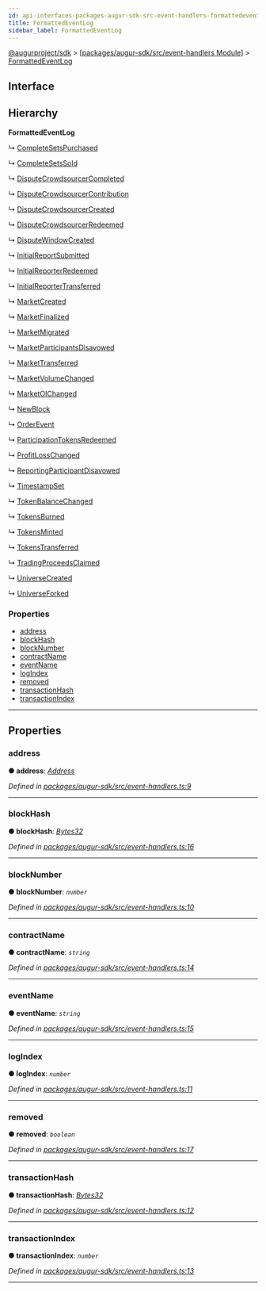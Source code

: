 ```yaml
---
id: api-interfaces-packages-augur-sdk-src-event-handlers-formattedeventlog
title: FormattedEventLog
sidebar_label: FormattedEventLog
---
```


[@augurproject/sdk](api-readme.md) > [[packages/augur-sdk/src/event-handlers Module]](api-modules-packages-augur-sdk-src-event-handlers-module.md) > [FormattedEventLog](api-interfaces-packages-augur-sdk-src-event-handlers-formattedeventlog.md)

## Interface

## Hierarchy

**FormattedEventLog**

↳  [CompleteSetsPurchased](api-interfaces-packages-augur-sdk-src-event-handlers-completesetspurchased.md)

↳  [CompleteSetsSold](api-interfaces-packages-augur-sdk-src-event-handlers-completesetssold.md)

↳  [DisputeCrowdsourcerCompleted](api-interfaces-packages-augur-sdk-src-event-handlers-disputecrowdsourcercompleted.md)

↳  [DisputeCrowdsourcerContribution](api-interfaces-packages-augur-sdk-src-event-handlers-disputecrowdsourcercontribution.md)

↳  [DisputeCrowdsourcerCreated](api-interfaces-packages-augur-sdk-src-event-handlers-disputecrowdsourcercreated.md)

↳  [DisputeCrowdsourcerRedeemed](api-interfaces-packages-augur-sdk-src-event-handlers-disputecrowdsourcerredeemed.md)

↳  [DisputeWindowCreated](api-interfaces-packages-augur-sdk-src-event-handlers-disputewindowcreated.md)

↳  [InitialReportSubmitted](api-interfaces-packages-augur-sdk-src-event-handlers-initialreportsubmitted.md)

↳  [InitialReporterRedeemed](api-interfaces-packages-augur-sdk-src-event-handlers-initialreporterredeemed.md)

↳  [InitialReporterTransferred](api-interfaces-packages-augur-sdk-src-event-handlers-initialreportertransferred.md)

↳  [MarketCreated](api-interfaces-packages-augur-sdk-src-event-handlers-marketcreated.md)

↳  [MarketFinalized](api-interfaces-packages-augur-sdk-src-event-handlers-marketfinalized.md)

↳  [MarketMigrated](api-interfaces-packages-augur-sdk-src-event-handlers-marketmigrated.md)

↳  [MarketParticipantsDisavowed](api-interfaces-packages-augur-sdk-src-event-handlers-marketparticipantsdisavowed.md)

↳  [MarketTransferred](api-interfaces-packages-augur-sdk-src-event-handlers-markettransferred.md)

↳  [MarketVolumeChanged](api-interfaces-packages-augur-sdk-src-event-handlers-marketvolumechanged.md)

↳  [MarketOIChanged](api-interfaces-packages-augur-sdk-src-event-handlers-marketoichanged.md)

↳  [NewBlock](api-interfaces-packages-augur-sdk-src-event-handlers-newblock.md)

↳  [OrderEvent](api-interfaces-packages-augur-sdk-src-event-handlers-orderevent.md)

↳  [ParticipationTokensRedeemed](api-interfaces-packages-augur-sdk-src-event-handlers-participationtokensredeemed.md)

↳  [ProfitLossChanged](api-interfaces-packages-augur-sdk-src-event-handlers-profitlosschanged.md)

↳  [ReportingParticipantDisavowed](api-interfaces-packages-augur-sdk-src-event-handlers-reportingparticipantdisavowed.md)

↳  [TimestampSet](api-interfaces-packages-augur-sdk-src-event-handlers-timestampset.md)

↳  [TokenBalanceChanged](api-interfaces-packages-augur-sdk-src-event-handlers-tokenbalancechanged.md)

↳  [TokensBurned](api-interfaces-packages-augur-sdk-src-event-handlers-tokensburned.md)

↳  [TokensMinted](api-interfaces-packages-augur-sdk-src-event-handlers-tokensminted.md)

↳  [TokensTransferred](api-interfaces-packages-augur-sdk-src-event-handlers-tokenstransferred.md)

↳  [TradingProceedsClaimed](api-interfaces-packages-augur-sdk-src-event-handlers-tradingproceedsclaimed.md)

↳  [UniverseCreated](api-interfaces-packages-augur-sdk-src-event-handlers-universecreated.md)

↳  [UniverseForked](api-interfaces-packages-augur-sdk-src-event-handlers-universeforked.md)

### Properties

* [address](api-interfaces-packages-augur-sdk-src-event-handlers-formattedeventlog.md#address)
* [blockHash](api-interfaces-packages-augur-sdk-src-event-handlers-formattedeventlog.md#blockhash)
* [blockNumber](api-interfaces-packages-augur-sdk-src-event-handlers-formattedeventlog.md#blocknumber)
* [contractName](api-interfaces-packages-augur-sdk-src-event-handlers-formattedeventlog.md#contractname)
* [eventName](api-interfaces-packages-augur-sdk-src-event-handlers-formattedeventlog.md#eventname)
* [logIndex](api-interfaces-packages-augur-sdk-src-event-handlers-formattedeventlog.md#logindex)
* [removed](api-interfaces-packages-augur-sdk-src-event-handlers-formattedeventlog.md#removed)
* [transactionHash](api-interfaces-packages-augur-sdk-src-event-handlers-formattedeventlog.md#transactionhash)
* [transactionIndex](api-interfaces-packages-augur-sdk-src-event-handlers-formattedeventlog.md#transactionindex)

---

## Properties

<a id="address"></a>

###  address

**● address**: *[Address](api-modules-packages-augur-sdk-src-event-handlers-module.md#address)*

*Defined in [packages/augur-sdk/src/event-handlers.ts:9](https://github.com/AugurProject/augur/blob/a689f5d0f9/packages/augur-sdk/src/event-handlers.ts#L9)*

___
<a id="blockhash"></a>

###  blockHash

**● blockHash**: *[Bytes32](api-modules-packages-augur-sdk-src-event-handlers-module.md#bytes32)*

*Defined in [packages/augur-sdk/src/event-handlers.ts:16](https://github.com/AugurProject/augur/blob/a689f5d0f9/packages/augur-sdk/src/event-handlers.ts#L16)*

___
<a id="blocknumber"></a>

###  blockNumber

**● blockNumber**: *`number`*

*Defined in [packages/augur-sdk/src/event-handlers.ts:10](https://github.com/AugurProject/augur/blob/a689f5d0f9/packages/augur-sdk/src/event-handlers.ts#L10)*

___
<a id="contractname"></a>

###  contractName

**● contractName**: *`string`*

*Defined in [packages/augur-sdk/src/event-handlers.ts:14](https://github.com/AugurProject/augur/blob/a689f5d0f9/packages/augur-sdk/src/event-handlers.ts#L14)*

___
<a id="eventname"></a>

###  eventName

**● eventName**: *`string`*

*Defined in [packages/augur-sdk/src/event-handlers.ts:15](https://github.com/AugurProject/augur/blob/a689f5d0f9/packages/augur-sdk/src/event-handlers.ts#L15)*

___
<a id="logindex"></a>

###  logIndex

**● logIndex**: *`number`*

*Defined in [packages/augur-sdk/src/event-handlers.ts:11](https://github.com/AugurProject/augur/blob/a689f5d0f9/packages/augur-sdk/src/event-handlers.ts#L11)*

___
<a id="removed"></a>

###  removed

**● removed**: *`boolean`*

*Defined in [packages/augur-sdk/src/event-handlers.ts:17](https://github.com/AugurProject/augur/blob/a689f5d0f9/packages/augur-sdk/src/event-handlers.ts#L17)*

___
<a id="transactionhash"></a>

###  transactionHash

**● transactionHash**: *[Bytes32](api-modules-packages-augur-sdk-src-event-handlers-module.md#bytes32)*

*Defined in [packages/augur-sdk/src/event-handlers.ts:12](https://github.com/AugurProject/augur/blob/a689f5d0f9/packages/augur-sdk/src/event-handlers.ts#L12)*

___
<a id="transactionindex"></a>

###  transactionIndex

**● transactionIndex**: *`number`*

*Defined in [packages/augur-sdk/src/event-handlers.ts:13](https://github.com/AugurProject/augur/blob/a689f5d0f9/packages/augur-sdk/src/event-handlers.ts#L13)*

___

